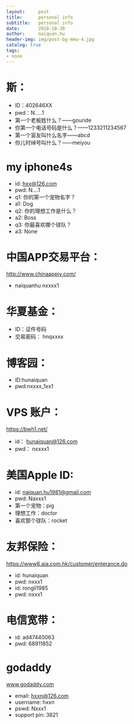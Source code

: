 ```yaml
---
layout:     post
title:      personal info
subtitle:   personal info
date:       2018-10-30
author:     naiquan.hu
header-img: img/post-bg-mma-4.jpg
catalog: true
tags:
- none
---
```



# 斯：
+ ID：402646XX
+ pwd：N.....1
+ 第一个老板姓什么？——gouride
+ 你第一个电话号码是什么？——1233211234567
+ 第一个室友叫什么名字——abcd
+ 你儿时绰号叫什么？——meiyou 


# my iphone4s
+ id: hxx@126.com
+ pwd: N....1
+ q1: 你的第一个宠物名字？
+ a1: Dog
+ q2: 你的理想工作是什么？
+ a2: Boss
+ q3: 你最喜欢哪个球队？
+ a3: None

# 中国APP交易平台：
http://www.chinaappjy.com/
+ naiquanhu  nxxxx1 

# 华夏基金：
+ ID：证件号码
+ 交易密码： hnqxxxx

# 博客园：
+ ID:hunaiquan
+ pwd:nxxxx_1xx1

# VPS 账户：
https://bwh1.net/
+ id： hunaiquan@126.com 
+ pwd： nxxxx1 

# 美国Apple ID:
+ id: naiquan.hu1981@gmail.com
+ pwd: Naxxx1
+ 第一个宠物：pig
+ 理想工作：doctor
+ 喜欢那个球队：rocket

# 友邦保险：
https://www6.aia.com.hk/customer/enterance.do
+ id: hunaiquan
+ pwd: nxxx1
+ id: rongli1985
+ pwd: nxxx1

# 电信宽带：
+ id: ad47440063
+ pwd: 68911852

# godaddy
www.godaddy.com
+ email: hxxn@126.com
+ username: hxxn
+ pswd: Nxxx1
+ support pin: 3821